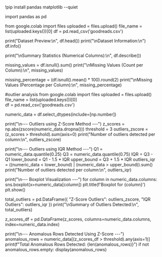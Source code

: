 !pip install pandas matplotlib --quiet


import pandas as pd

from google.colab import files
uploaded = files.upload()
file_name = list(uploaded.keys())[0]
df = pd.read_csv('goodreads.csv')


print("Dataset Preview:\n", df.head())
print("\nDataset Information:\n")
df.info()

print("\nSummary Statistics (Numerical Columns):\n", df.describe())


missing_values = df.isnull().sum()
print("\nMissing Values (Count per Column):\n", missing_values)

missing_percentage = (df.isnull().mean() * 100).round(2)
print("\nMissing Values (Percentage per Column):\n", missing_percentage)


#outlier analysis
from google.colab import files
uploaded = files.upload()  
file_name = list(uploaded.keys())[0]  
df = pd.read_csv('goodreads.csv')


numeric_data = df.select_dtypes(include=[np.number])


print("\n--- Outliers using Z-Score Method ---")
z_scores = np.abs(zscore(numeric_data.dropna()))
threshold = 3
outliers_zscore = (z_scores > threshold).sum(axis=0)
print("Number of outliers detected per column:\n", outliers_zscore)

print("\n--- Outliers using IQR Method ---")
Q1 = numeric_data.quantile(0.25)
Q3 = numeric_data.quantile(0.75)
IQR = Q3 - Q1
lower_bound = Q1 - 1.5 * IQR
upper_bound = Q3 + 1.5 * IQR
outliers_iqr = ((numeric_data < lower_bound) | (numeric_data > upper_bound)).sum()
print("Number of outliers detected per column:\n", outliers_iqr)

print("\n--- Boxplot Visualization ---")
for column in numeric_data.columns:
    sns.boxplot(x=numeric_data[column])
    plt.title(f'Boxplot for {column}')
    plt.show()


total_outliers = pd.DataFrame({
    "Z-Score Outliers": outliers_zscore,
    "IQR Outliers": outliers_iqr
})
print("\nSummary of Outliers Detected:\n", total_outliers)

z_scores_df = pd.DataFrame(z_scores, columns=numeric_data.columns, index=numeric_data.index)

print("\n--- Anomalous Rows Detected Using Z-Score ---")
anomalous_rows = numeric_data[(z_scores_df > threshold).any(axis=1)]
print(f"Total Anomalous Rows Detected: {len(anomalous_rows)}")
if not anomalous_rows.empty:
    display(anomalous_rows)

